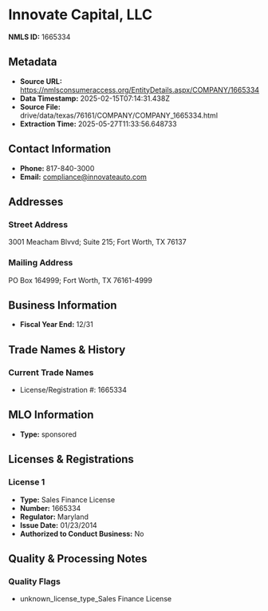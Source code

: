 # Innovate Capital, LLC

**NMLS ID:** 1665334

## Metadata
- **Source URL:** https://nmlsconsumeraccess.org/EntityDetails.aspx/COMPANY/1665334
- **Data Timestamp:** 2025-02-15T07:14:31.438Z
- **Source File:** drive/data/texas/76161/COMPANY/COMPANY_1665334.html
- **Extraction Time:** 2025-05-27T11:33:56.648733

## Contact Information
- **Phone:** 817-840-3000
- **Email:** compliance@innovateauto.com

## Addresses
### Street Address
3001 Meacham Blvvd; Suite 215; Fort Worth, TX 76137

### Mailing Address
PO Box 164999; Fort Worth, TX 76161-4999

## Business Information
- **Fiscal Year End:** 12/31

## Trade Names & History
### Current Trade Names
- License/Registration #: 1665334

## MLO Information
- **Type:** sponsored

## Licenses & Registrations

### License 1
- **Type:** Sales Finance License
- **Number:** 1665334
- **Regulator:** Maryland
- **Issue Date:** 01/23/2014
- **Authorized to Conduct Business:** No

## Quality & Processing Notes
### Quality Flags
- unknown_license_type_Sales Finance License
